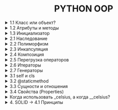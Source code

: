 <div style="text-align: center">
    <h1>PYTHON OOP</h1>
</div>

<details>
    <summary>1.1 Класс или объект?</summary>
Класс — это шаблон или чертеж для создания объектов. Он описывает, какие данные (атрибуты) и действия (методы) будут у объектов.
Объект — это экземпляр класса. Это конкретная реализация класса, которая содержит данные и может выполнять действия.

Пример:
```python
# Класс — это "чертеж" для создания объектов
class Dog:
    pass

# Объект — это конкретный экземпляр класса
my_dog = Dog()
```
</details>



<details>
    <summary>1.2 Атрибуты и методы</summary>
Атрибуты — это переменные, которые принадлежат объекту. Они хранят данные объекта.
Методы — это функции, которые принадлежат объекту. Они определяют поведение объекта.

Пример:
```python
class Dog:
    # Атрибут класса (общий для всех объектов)
    species = "Canis familiaris"

    # Метод инициализации (конструктор)
    def __init__(self, name, age):
        # Атрибуты объекта
        self.name = name
        self.age = age

    # Метод объекта
    def bark(self):
        return f"{self.name} говорит: Гав!"
```
</details>


<details>
    <summary>1.3 Инициализатор</summary>
Инициализатор — это специальный метод __init__, который автоматически вызывается при создании объекта. Он используется для установки начальных значений атрибутов объекта.

Пример:
```python
class Cat:
    def __init__(self, name, color):
        self.name = name
        self.color = color

    def meow(self):
        return f"{self.name} говорит: Мяу!"

```
</details>


<details>
    <summary>2.1 Наследование</summary>
Наследование — это механизм, который позволяет создавать новый класс на основе существующего. Новый класс (дочерний) наследует атрибуты и методы родительского класса и может добавлять свои собственные.

Пример:
```python
# Родительский класс
class Animal:
    def __init__(self, name):
        self.name = name

    def speak(self):
        return f"{self.name} издает звук."

# Дочерний класс
class Dog(Animal):  # Наследуемся от Animal
    def bark(self):
        return f"{self.name} говорит: Гав!"

# Создаем объект дочернего класса
my_dog = Dog("Бобик")

# Используем методы родительского и дочернего классов
print(my_dog.speak())  # Метод родительского класса
print(my_dog.bark())   # Метод дочернего класса
```
Добавление атрибутов в класс
Атрибуты — это переменные, которые принадлежат объекту. Они хранят данные объекта. Атрибуты можно добавлять в класс через метод __init__ (инициализатор).

Пример:
```python
class Car:
    def __init__(self, brand, model, year):
        # Добавляем атрибуты
        self.brand = brand
        self.model = model
        self.year = year
```
*    self.brand, self.model, self.year — это атрибуты объекта.
*    brand, model, year — это параметры, которые передаются при создании объекта.

super() — это функция, которая позволяет вызывать методы родительского класса из дочернего класса. Она часто используется в методе __init__, чтобы не дублировать код.

Пример:
```python
class Car:
    def __init__(self, brand, model, year):
        self.brand = brand
        self.model = model
        self.year = year

    def info(self):
        return f"{self.brand} {self.model} age: {self.year}"

class ElectricCar(Car):  # Наследуемся от Car
    def __init__(self, brand, model, year, battery_capacity):
        super().__init__(brand, model, year)  # Вызов конструктора родительского класса
        self.battery_capacity = battery_capacity  # Новый атрибут

    def charge(self):
        return f"Зарядка {self.brand} {self.model} с батареей {self.battery_capacity} kWh."

# Создаем объект
my_electric_car = ElectricCar("Tesla", "Model S", 2022, 100)
```
*   `super().__init__(brand, model, year) ` вызывает метод `__init__` родительского класса Animal и устанавливает атрибут name.
*   После этого можно добавлять новые атрибуты, например, `battery_capacity`.

Если тебе хочется уменьшить дублирование, можно передавать параметры в виде словаря:
В классах `**kwargs` часто используется для передачи произвольных именованных аргументов в конструктор `__init__`. Это удобно, когда у тебя много атрибутов, и ты не хочешь перечислять их все вручную.
`*args` - передача НЕ именованных аргементов
```python
class Person:
    def __init__(self, **kwargs):
        self.name = kwargs.get("name")
        self.age = kwargs.get("age")
        self.city = kwargs.get("city")

    def introduce(self):
        return f"Меня зовут {self.name}, мне {self.age} лет, я из {self.city}."

person = Person(name="Alice", age=25, city="New York")
print(person.introduce())  # Вывод: Меня зовут Alice, мне 25 лет, я из New York.
```
</details>


<details>
    <summary>2.2 Полиморфизм</summary>
Полиморфизм — это возможность использовать объекты разных классов одинаковым образом. Это означает, что разные классы могут иметь методы с одинаковыми именами, но разной реализацией.
Пример:

```python
class Dog:
    def speak(self):
        return "Гав!"

class Cat:
    def speak(self):
        return "Мяу!"

# Функция, которая работает с любым объектом, у которого есть метод speak
def animal_sound(animal):
    print(animal.speak())

# Создаем объекты
dog = Dog()
cat = Cat()

# Вызываем функцию для разных объектов
animal_sound(dog)  # Вывод: Гав!
animal_sound(cat)  # Вывод: Мяу!
```
</details>


<details>
    <summary>2.3 Инкапсуляция</summary>
Инкапсуляция — это механизм, который позволяет скрыть внутренние детали реализации класса от внешнего мира. Это делается для того, чтобы:

*   Защитить данные от неправильного использования.
*   Упростить взаимодействие с объектом, скрыв сложную логику.
В Python инкапсуляция реализуется с помощью приватных атрибутов и методов.
Приватные атрибуты и методы обозначаются с помощью двойного подчеркивания `__` в начале имени. Они не могут быть доступны напрямую извне класса.
Пример:
```python
class BankAccount:
    def __init__(self, balance):
        self.__balance = balance  # Приватный атрибут

    def deposit(self, amount):
        self.__balance += amount

    def withdraw(self, amount):
        if amount <= self.__balance:
            self.__balance -= amount
        else:
            print("Недостаточно средств")

    def get_balance(self):
        return self.__balance

# Создаем объект
account = BankAccount(1000)

# Пополняем счет
account.deposit(500)

# Снимаем деньги
account.withdraw(200)

# Получаем баланс
print(account.get_balance())  # Вывод: 1300

# Попытка получить доступ к приватному атрибуту
print(account.__balance)  # Ошибка: AttributeError
```
</details>


<details>
    <summary>2.4 Композиция</summary>
Композиция — это способ организации кода, при котором один класс содержит объекты других классов. Это позволяет создавать более сложные структуры, комбинируя простые компоненты.

Пример с множеством объектов, обычный вызов `self.wheels = Wheel()`

```python
class Wheel:
    def rotate(self):
        return "Колесо вращается"

class Car:
    def __init__(self):
        self.wheels = [Wheel() for _ in range(4)]  # 4 колеса

    def drive(self):
        result = ", ".join(wheel.rotate() for wheel in self.wheels)
        return f"Машина едет: {result}"

# Создаем объект
my_car = Car()
print(my_car.drive())
```
</details>


<details>
    <summary>2.5 Перегрузка операторов</summary>
Перегрузка операторов — это возможность изменять поведение стандартных операторов

Например, `+, -, *, /, ==, <` и т.д. для объектов пользовательских классов. 
Это делается с помощью специальных методов, таких как `__add__, __sub__, __eq__` и других.
Пример:
`other` — это просто имя параметра, которое используется в методах перегрузки операторов. Оно обозначает другой объект, с которым выполняется операция. Например, если ты пишешь v1 + v2, то:

`v1`— это объект, для которого вызывается метод `__add__`.

`v2` — это объект, который передается в параметр other.

Как это работает?
Когда ты пишешь v1 + v2, Python автоматически вызывает метод `__add__` у объекта v1 и передает v2 в качестве аргумента other.

Внутри метода `__add__`:
self — это v1.
other — это v2.
Ты можешь использовать self и other, чтобы получить доступ к атрибутам обоих объектов и выполнить нужные операции.
```python
class Vector:
    def __init__(self, x, y):
        self.x = x
        self.y = y

    def __add__(self, other):
        # self — это текущий объект (например, v1)
        # other — это другой объект (например, v2)
        return Vector(self.x + other.x, self.y + other.y)

# Создаем объекты
v1 = Vector(1, 2)  # self будет v1
v2 = Vector(3, 4)  # other будет v2

# Складываем векторы
v3 = v1 + v2  # Вызывается v1.__add__(v2)
print(v3.x, v3.y)  # Вывод: 4 6
```
Пример с дробями:
```python
class Fraction:
    def __init__(self, numerator, denominator):
        self.numerator = numerator
        self.denominator = denominator

    def __add__(self, other):
        # self — текущая дробь (например, f1)
        # other — другая дробь (например, f2)
        new_numerator = self.numerator * other.denominator + other.numerator * self.denominator
        new_denominator = self.denominator * other.denominator
        return Fraction(new_numerator, new_denominator)

    def __str__(self):
        return f"{self.numerator}/{self.denominator}"

# Создаем объекты
f1 = Fraction(1, 2)  # self будет f1
f2 = Fraction(3, 4)  # other будет f2

# Складываем дроби
f3 = f1 + f2  # Вызывается f1.__add__(f2)
print(f3)  # Вывод: 10/8
```
Разберем шаги:
Когда ты пишешь f1 + f2, Python вызывает метод `__add__` у объекта f1 и передает f2 в качестве аргумента other.

1. Внутри метода `__add__`:
2. self.numerator — это числитель f1 (1).
3. self.denominator — это знаменатель f1 (2).
4. other.numerator — это числитель f2 (3).
5. other.denominator — это знаменатель f2 (4).
6. Выполняется сложение дробей:
7. Новый числитель: 1 * 4 + 3 * 2 = 4 + 6 = 10.
8. Новый знаменатель: 2 * 4 = 8.
9. Возвращается новый объект Fraction(10, 8).
</details>


<details>
    <summary>2.6 Итераторы</summary>
Итератор — это объект, который позволяет перебирать элементы коллекции (например, списка, словаря или пользовательского объекта) по одному. 

В Python итераторы реализуются с помощью методов `__iter__` и `__next__`.
```python
my_list = [1, 2, 3]
my_iter = iter(my_list)  # Получаем итератор

print(next(my_iter))  # Вывод: 1
print(next(my_iter))  # Вывод: 2
print(next(my_iter))  # Вывод: 3
```
Чтобы создать собственный итератор, нужно:
1.  Реализовать метод `__iter__`, который возвращает сам объект.
2. Реализовать метод `__next__`, который возвращает следующий элемент или вызывает исключение `StopIteration`, если элементы закончились.

Пример итератора для класса:
```python
class Range:
    def __init__(self, start, end, step=1):
        if self.step < 0:
            raise ValueError("Шаг должен быть положительным числом")
        self.start = start
        self.end = end
        self.step = step

    def __iter__(self):
        self.current = self.end
        return self

    def __next__(self):
        if self.current >= self.start:
            result = self.current  # Сохраняем текущее значение
            self.current -= self.step  # Увеличиваем текущее значение на шаг
            return result  # Возвращаем сохраненное значение
        else:
            raise StopIteration

my_range = Range(1, 10, 2)

# Используем итератор
for num in my_range:
    print(num)
```
</details>


<details>
    <summary>2.7 Генераторы</summary>

Генератор — это специальная функция, которая возвращает итератор.

В отличие от обычных функций, генератор использует ключевое слово `yield` для возврата значений по одному. 
Это позволяет генерировать последовательности "на лету", не храня их в памяти целиком.

Генератор vs Итератор:
*   Итератор: Требует создания класса с методами `__iter__` и `__next__`.
*   Генератор: Проще в использовании, так как это обычная функция с `yield`.
Пример генератора для диапазона чисел:
```python
def range_generator(start, end, step=1):
    current = start
    while current < end:
        yield current
        current += step

# Используем генератор
for num in range_generator(1, 10, 2):
    print(num)
```
## Преимущества и недостатки использования yield
### Преимущества
1. Экономия памяти: Генераторы не загружают всю последовательность данных в память сразу. Это особенно полезно при работе с большими наборами данных или потоками данных.
2. Ленивые вычисления: Данные генерируются по мере необходимости, что позволяет обрабатывать большие объемы данных. Это делает генераторы идеальными для работы с потоками данных в реальном времени.
3. Читаемость кода: Использование yield делает код более понятным и лаконичным. Генераторы позволяют вам создавать функции, которые могут возвращать несколько значений по мере необходимости, что делает код более модульным и легко читаемым.
### Недостатки
1. Одноразовость: Генераторы можно итерировать только один раз. После завершения итерации они не могут быть перезапущены. Это может быть неудобно, если вам нужно повторно использовать генератор.
2. Отладка: Отладка генераторов может быть сложнее из-за их ленивой природы. Поскольку значения генерируются только по мере необходимости, отладка может быть более сложной задачей.
3. Сложность: Для новичков концепция генераторов может быть сложной для понимания. Понимание того, как работают генераторы и как использовать yield, может потребовать
</details>


<details>
    <summary>3.1 self и cls</summary>

`self` — это ссылка на текущий экземпляр класса. 
Он используется для доступа к атрибутам и методам объекта внутри класса.
#### Пример:
```python
class Person:
    def __init__(self, name):
        self.name = name  # self.name — это атрибут объекта

    def greet(self):
        return f"Привет, меня зовут {self.name}!"
```

`cls` — это ссылка на класс. 
Он используется в методах класса (classmethod) для доступа к атрибутам и методам класса, а не объекта.
#### Пример:
```python
class Person:
    count = 0  # Атрибут класса

    def __init__(self, name):
        self.name = name
        Person.count += 1  # получился счетсик объектов

    @classmethod
    def get_count(cls):
        return cls.count  # cls.count — это атрибут класса

# Создаем объекты
person1 = Person("Alice")
person2 = Person("Bob")

# Используем метод класса
print(Person.get_count())  # Вывод: 2
```
</details>


<details>
    <summary>3.2 @staticmethod</summary>
Статический метод — это метод, который принадлежит классу, но не зависит ни от атрибутов класса, 
ни от атрибутов объекта. Он похож на обычную функцию, 
но находится внутри класса для удобства организации кода.

### Пример статического метода:
```python
class MathUtils:
    @staticmethod
    def add(a, b):
        return a + b

# Используем статический метод
result = MathUtils.add(5, 3)
print(result)  # Вывод: 8
```
### Зачем нужны статические методы?
* Логическая группировка: Если функция связана с классом, но не использует его атрибуты, её можно сделать статическим методом.
* Удобство: Статические методы можно вызывать без создания объекта класса
</details>



<details>
    <summary>3.3 Сущности и отношения</summary>
В объектно-ориентированном программировании (ООП):

* Сущность — это объект, который представляет что-то значимое в программе (например, человек, машина, заказ).
* Отношение — это связь между сущностями (например, человек владеет машиной, заказ принадлежит клиенту).
```python
class Customer:
    def __init__(self, name, email):
        self.name = name
        self.email = email

class Order :
    def __init__(self,order_id, product, customer):
        self.order_id = order_id
        self.product = product
        self.customer = customer

customer_1 = Customer("John Doe", "oBx2z@example.com")
order_1 = Order(1, "Laptop", customer_1)
result = f"Order ID: {order_1.order_id}, Product: {order_1.product}, Customer: {order_1.customer.name}"
print(result)
```
</details>


<details>
    <summary>3.4 Свойства (Properties)</summary>
Свойства — это способ контролировать доступ к атрибутам объекта. Они позволяют:

* Читать значение атрибута.
* Устанавливать значение атрибута.
* Удалять атрибут.
Свойства создаются с помощью декораторов `@property`, `@<attribute>.setter` и `@<attribute>.deleter`.
```python
class Temperature:
    def __init__(self, celsius):
        self._celsius = celsius  # Защищенный атрибут

    @property
    def celsius(self):
        return self._celsius  # Возвращаем значение

    @celsius.setter
    def celsius(self, new_set):
        if new_set > -273.15:
            self._celsius = new_set  # Устанавливаем новое значение
        else:
            raise ValueError("Температура не может быть меньше -273.15")

    @celsius.deleter
    def celsius(self):
        del self._celsius  # Удаляем атрибут

    @property
    def fahrenheit(self):
        return self._celsius * 9/5 + 32  # Возвращаем температуру в Фаренгейтах

# Создаем объект
temp = Temperature(25)

# Используем свойства
print(temp.fahrenheit)  # Вывод: 77.0

# Устанавливаем новое значение
temp.celsius = 30
print(temp.fahrenheit)  # Вывод: 86.0

del temp.celsius  # Удаляем атрибут


```
</details>


<details>
    <summary>Когда использовать _celsius, а когда __celsius?</summary>
`celsius` - название просто для примера

1. `_celsius`:

    * Используй, если хочешь показать, что атрибут не предназначен для публичного доступа, но при этом не хочешь усложнять его использование внутри класса или в подклассах.
    * Это более "мягкий" способ инкапсуляции.

2. `__celsius`:

   * Используй, если хочешь сделать атрибут действительно "приватным" и предотвратить его случайное использование извне.
   * Это более "строгий" способ инкапсуляции.

```python
class Temperature:
    def __init__(self, celsius):
        self._celsius = celsius  # Защищенный атрибут
        self.__celsius = celsius  # Приватный атрибут

temp = Temperature(25)

# Доступ к защищенному атрибуту
print(temp._celsius)  # Вывод: 25 (но так делать не рекомендуется)

# Доступ к приватному атрибуту
print(temp.__celsius)  # Ошибка: AttributeError
print(temp._Temperature__celsius)  # Вывод: 25 (но так делать не следует)
```
</details>


<details>
    <summary>4. SOLID → 4.1 Принципы</summary>
SOLID — это набор из пяти принципов объектно-ориентированного программирования, которые помогают писать более понятный, 
гибкий и поддерживаемый код. Эти принципы были предложены Робертом Мартином (дядя Боб).

1. S — Single Responsibility Principle (Принцип единственной ответственности):
   * Класс должен иметь только одну причину для изменения (т.е. выполнять только одну задачу).
```python
class Task:
    def __init__(self, description):
        self.description = description

    def display(self):
        return f"Задача: {self.description}"

class TaskSaver:
    @staticmethod
    def save_to_file(task, filename):
        with open(filename, 'w') as file:
            file.write(task)

class TaskNotifier:
    @staticmethod
    def notify(task):
        print(f"Уведомление: {task}")

# Создаем объекты
task = Task("Закончить проект")
task_content = task.display()

# Сохраняем задачу в файл
TaskSaver.save_to_file(task_content, "task.txt")

# Отправляем уведомление
TaskNotifier.notify(task_content)
```
2. O — Open/Closed Principle (Принцип открытости/закрытости):
   * Классы должны быть открыты для расширения, но закрыты для модификации.
```python
#пример где видно в дочерних классах выполняется так же функция generate , тоесть прои расширении не надо дублировать  
class Report:
    def generate(self):
        if not self.content():
            raise ValueError("Отчет не может быть пустым")
        return self.content()

    def content(self):
        raise NotImplementedError("Метод content должен быть переопределен в подклассе")

class HTMLReport(Report):
    def content(self):
        return "<html><body>Отчет в HTML</body></html>"

class PDFReport(Report):
    def content(self):
        return "Отчет в PDF"
#Зачем использовать базовый класс?
# 1. Единый интерфейс:
# Базовый класс определяет общий интерфейс (например, метод generate), который должны реализовать все подклассы. Это позволяет: 
# Упростить использование классов. Например, ты можешь передавать объекты разных подклассов в одну функцию, не заботясь о их конкретном типе.
# Убедиться, что все подклассы реализуют необходимые методы.

# 2. Расширяемость:
# Если ты решишь добавить новый тип отчета (например, CSVReport), тебе не нужно изменять существующий код. Достаточно создать новый подкласс.

# 3. Контроль за реализацией:
# Базовый класс может содержать общую логику или проверки, которые будут унаследованы всеми подклассами. 
# Например, можно добавить проверку на пустой отчет:
```
3. L — Liskov Substitution Principle (Принцип подстановки Барбары Лисков):
   * Объекты в программе должны быть заменяемы экземплярами их подтипов без изменения правильности программы.
4. I — Interface Segregation Principle (Принцип разделения интерфейса):
   * Клиенты не должны зависеть от интерфейсов, которые они не используют.
5. D — Dependency Inversion Principle (Принцип инверсии зависимостей):
   * Модули верхнего уровня не должны зависеть от модулей нижнего уровня. Оба должны зависеть от абстракций.
</details>